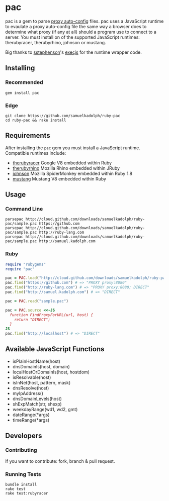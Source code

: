 # pac

pac is a gem to parse [proxy auto-config](http://en.wikipedia.org/wiki/Proxy_auto-config) files.
pac uses a JavaScript runtime to evaulate a proxy auto-config file the same way a browser does to determine what proxy (if
any at all) should a program use to connect to a server. You must install on of the supported JavaScript runtimes:
therubyracer, therubyrhino, johnson or mustang.

Big thanks to [sstephenson](https://github.com/sstephenson)'s [execjs](https://github.com/sstephenson/execjs) for the
runtime wrapper code.

## Installing

### Recommended

```
gem install pac
```

### Edge

```
git clone https://github.com/samuelkadolph/ruby-pac
cd ruby-pac && rake install
```

## Requirements

After installing the `pac` gem you must install a JavaScript runtime. Compatible runtimes include:

* [therubyracer](https://rubygems.org/gems/therubyracer) Google V8 embedded within Ruby
* [therubyrhino](https://rubygems.org/gems/therubyrhino/) Mozilla Rhino embedded within JRuby
* [johnson](https://rubygems.org/gems/johnson/) Mozilla SpiderMonkey embedded within Ruby 1.8
* [mustang](https://rubygems.org/gems/mustang/) Mustang V8 embedded within Ruby

## Usage

### Command Line

```
parsepac http://cloud.github.com/downloads/samuelkadolph/ruby-pac/sample.pac https://github.com
parsepac http://cloud.github.com/downloads/samuelkadolph/ruby-pac/sample.pac http://ruby-lang.com
parsepac http://cloud.github.com/downloads/samuelkadolph/ruby-pac/sample.pac http://samuel.kadolph.com
```

### Ruby

```ruby
require "rubygems"
require "pac"

pac = PAC.load("http://cloud.github.com/downloads/samuelkadolph/ruby-pac/sample.pac")
pac.find("https://github.com") # => "PROXY proxy:8080"
pac.find("http://ruby-lang.com") # => "PROXY proxy:8080; DIRECT"
pac.find("http://samuel.kadolph.com") # => "DIRECT"

pac = PAC.read("sample.pac")

pac = PAC.source <<-JS
  function FindProxyForURL(url, host) {
    return "DIRECT";
  }
JS
pac.find("http://localhost") # => "DIRECT"
```

## Available JavaScript Functions

* isPlainHostName(host)
* dnsDomainIs(host, domain)
* localHostOrDomainIs(host, hostdom)
* isResolvable(host)
* isInNet(host, pattern, mask)
* dnsResolve(host)
* myIpAddress()
* dnsDomainLevels(host)
* shExpMatch(str, shexp)
* weekdayRange(wd1, wd2, gmt)
* dateRange(*args)
* timeRange(*args)

## Developers

### Contributing

If you want to contribute: fork, branch & pull request.

### Running Tests

```
bundle install
rake test
rake test:rubyracer
```
